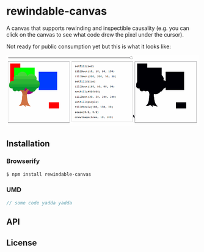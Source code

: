 # rewindable-canvas

A canvas that supports rewinding and inspectible causality (e.g. you can click on the canvas to see what code drew the pixel under the cursor).

Not ready for public consumption yet but this is what it looks like:

![Rewindable canvas](screenshot.gif)

## Installation

### Browserify

    $ npm install rewindable-canvas

### UMD

```javascript
// some code yadda yadda
```

## API

## License

